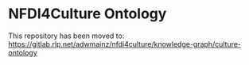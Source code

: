 # NFDI4Culture Ontology

This repository has been moved to: https://gitlab.rlp.net/adwmainz/nfdi4culture/knowledge-graph/culture-ontology

